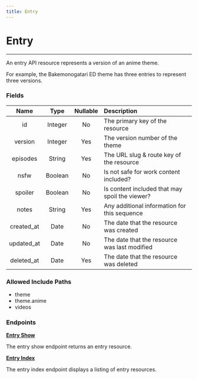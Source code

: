 ```yaml
---
title: Entry
---
```


# Entry

---

An entry API resource represents a version of an anime theme.

For example, the Bakemonogatari ED theme has three entries to represent three versions.

### Fields

|    Name    |  Type   | Nullable | Description                                                     |
| :--------: | :-----: | :------: | :-------------------------------------------------------------- |
| id         | Integer | No       | The primary key of the resource                                 |
| version    | Integer | Yes      | The version number of the theme                                 |
| episodes   | String  | Yes      | The URL slug & route key of the resource                        |
| nsfw       | Boolean | No       | Is not safe for work content included?                          |
| spoiler    | Boolean | No       | Is content included that may spoil the viewer?                  |
| notes      | String  | Yes      | Any additional information for this sequence                    |
| created_at | Date    | No       | The date that the resource was created                          |
| updated_at | Date    | No       | The date that the resource was last modified                    |
| deleted_at | Date    | Yes      | The date that the resource was deleted                          |

### Allowed Include Paths

* theme
* theme.anime
* videos

### Endpoints

**[Entry Show](/entry/show/)**

The entry show endpoint returns an entry resource.

**[Entry Index](/entry/index/)**

The entry index endpoint displays a listing of entry resources.